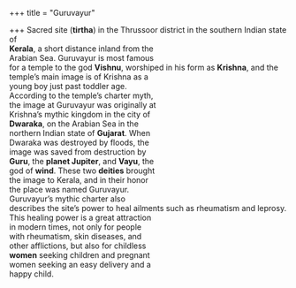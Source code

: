 +++
title = "Guruvayur"

+++
Sacred site (**tirtha**) in the Thrussoor district in the southern Indian state of  
**Kerala**, a short distance inland from the  
Arabian Sea. Guruvayur is most famous  
for a temple to the god **Vishnu**, worshiped in his form as **Krishna**, and the  
temple’s main image is of Krishna as a  
young boy just past toddler age.  
According to the temple’s charter myth,  
the image at Guruvayur was originally at  
Krishna’s mythic kingdom in the city of  
**Dwaraka**, on the Arabian Sea in the  
northern Indian state of **Gujarat**. When  
Dwaraka was destroyed by floods, the  
image was saved from destruction by  
**Guru**, the **planet Jupiter**, and **Vayu**, the  
god of **wind**. These two **deities** brought  
the image to Kerala, and in their honor  
the place was named Guruvayur.  
Guruvayur’s mythic charter also  
describes the site’s power to heal ailments such as rheumatism and leprosy.  
This healing power is a great attraction  
in modern times, not only for people  
with rheumatism, skin diseases, and  
other afflictions, but also for childless  
**women** seeking children and pregnant  
women seeking an easy delivery and a  
happy child.